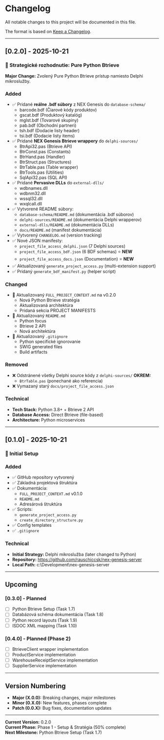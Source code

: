# Changelog

All notable changes to this project will be documented in this file.

The format is based on [Keep a Changelog](https://keepachangelog.com/en/1.0.0/).

---

## [0.2.0] - 2025-10-21

### 🎯 Strategické rozhodnutie: Pure Python Btrieve

**Major Change:** Zvolený Pure Python Btrieve prístup namiesto Delphi mikroslužby.

### Added
- ✅ Pridané **reálne .bdf súbory** z NEX Genesis do `database-schema/`
  - barcode.bdf (Čiarové kódy produktov)
  - gscat.bdf (Produktový katalóg)
  - mglst.bdf (Tovarové skupiny)
  - pab.bdf (Obchodní partneri)
  - tsh.bdf (Dodacie listy header)
  - tsi.bdf (Dodacie listy items)
- ✅ Pridané **NEX Genesis Btrieve wrappery** do `delphi-sources/`
  - BtrApi32.pas (Btrieve API)
  - BtrConst.pas (Constants)
  - BtrHand.pas (Handler)
  - BtrStruct.pas (Structures)
  - BtrTable.pas (Table wrapper)
  - BtrTools.pas (Utilities)
  - SqlApi32.pas (SQL API)
- ✅ Pridané **Pervasive DLLs** do `external-dlls/`
  - wdbnames.dll
  - wdbnm32.dll
  - wssql32.dll
  - wxqlcall.dll
- ✅ Vytvorené README súbory:
  - `database-schema/README.md` (dokumentácia .bdf súborov)
  - `delphi-sources/README.md` (dokumentácia Delphi wrapperov)
  - `external-dlls/README.md` (dokumentácia DLLs)
  - `docs/README.md` (manifest dokumentácia)
- ✅ Vytvorený `CHANGELOG.md` (version tracking)
- ✅ Nové JSON manifesty:
  - `project_file_access_delphi.json` (7 Delphi sources)
  - `project_file_access_bdf.json` (6 BDF schemas) ⭐ **NEW**
  - `project_file_access_docs.json` (Documentation) ⭐ **NEW**
- ✅ Aktualizovaný `generate_project_access.py` (multi-extension support)
- ✅ Pridaný `generate_bdf_manifest.py` (helper script)

### Changed
- 🔄 Aktualizovaný `FULL_PROJECT_CONTEXT.md` na v0.2.0
  - Nová Python Btrieve stratégia
  - Aktualizovaná architektúra
  - Pridaná sekcia PROJECT MANIFESTS
- 🔄 Aktualizovaný `README.md`
  - Python focus
  - Btrieve 2 API
  - Nová architektúra
- 🔄 Aktualizovaný `.gitignore`
  - Python specifické ignorovanie
  - SWIG generated files
  - Build artifacts

### Removed
- ❌ Odstránené všetky Delphi source kódy z `delphi-sources/` **OKREM:**
  - `BtrTable.pas` (ponechané ako referencia)
- ❌ Vymazaný starý `docs/project_file_access.json`

### Technical
- **Tech Stack:** Python 3.8+ + Btrieve 2 API
- **Database Access:** Direct Btrieve (file-based)
- **Architecture:** Python microservices

---

## [0.1.0] - 2025-10-21

### 🚀 Initial Setup

### Added
- ✅ GitHub repository vytvorený
- ✅ Základná projektová štruktúra
- ✅ Dokumentácia:
  - `FULL_PROJECT_CONTEXT.md` v0.1.0
  - `README.md`
  - Adresárová štruktúra
- ✅ Scripts:
  - `generate_project_access.py`
  - `create_directory_structure.py`
- ✅ Config templates
- ✅ `.gitignore`

### Technical
- **Initial Strategy:** Delphi mikroslužba (later changed to Python)
- **Repository:** https://github.com/rauschiccsk/nex-genesis-server
- **Local Path:** c:\Development\nex-genesis-server

---

## Upcoming

### [0.3.0] - Planned
- [ ] Python Btrieve Setup (Task 1.7)
- [ ] Databázová schéma dokumentácia (Task 1.8)
- [ ] Python record layouts (Task 1.9)
- [ ] ISDOC XML mapping (Task 1.10)

### [0.4.0] - Planned (Phase 2)
- [ ] BtrieveClient wrapper implementation
- [ ] ProductService implementation
- [ ] WarehouseReceiptService implementation
- [ ] SupplierService implementation

---

## Version Numbering

- **Major (X.0.0):** Breaking changes, major milestones
- **Minor (0.X.0):** New features, phases complete
- **Patch (0.0.X):** Bug fixes, documentation updates

---

**Current Version:** 0.2.0  
**Current Phase:** Phase 1 - Setup & Stratégia (50% complete)  
**Next Milestone:** Python Btrieve Setup (Task 1.7)